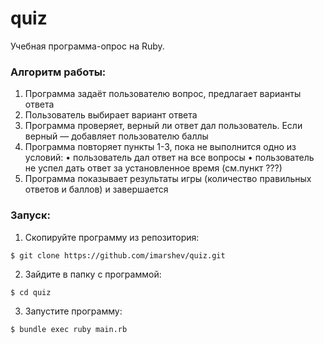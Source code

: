 # quiz
Учебная программа-опрос на Ruby. 

### Алгоритм работы:

1. Программа задаёт пользователю вопрос, предлагает варианты ответа
2. Пользователь выбирает вариант ответа 
3. Программа проверяет, верный ли ответ дал пользователь. Если верный — добавляет пользователю баллы
4. Программа повторяет пункты 1-3, пока не выполнится одно из условий:
• пользователь дал ответ на все вопросы
• пользователь не успел дать ответ за установленное время (см.пункт ???)
5. Программа показывает результаты игры (количество правильных ответов и баллов) и завершается

### Запуск:

1. Скопируйте программу из репозитория:
```
$ git clone https://github.com/imarshev/quiz.git
```
2. Зайдите в папку с программой:
```
$ cd quiz
```
3. Запустите программу:
```
$ bundle exec ruby main.rb
```
